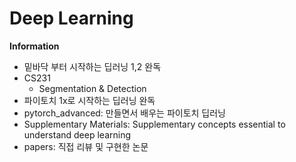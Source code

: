 # Deep Learning


**Information**
- 밑바닥 부터 시작하는 딥러닝 1,2 완독
- CS231
  - Segmentation & Detection
- 파이토치 1x로 시작하는 딥러닝 완독
- pytorch_advanced: 만들면서 배우는 파이토치 딥러닝
- Supplementary Materials: Supplementary concepts essential to understand deep learning
- papers: 직접 리뷰 및 구현한 논문
